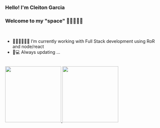 ### Hello! I'm Cleiton Garcia 
### Welcome to my "space" 👩🏽‍🚀🚀🚀
<br>


- 👨🏽‍💻👨🏽‍💻 I’m currently working with Full Stack development using RoR and node/react
- 📱💻 Always updating ...
<br>


<div>
  <a href="https://github.com/cleitonsgarcia">
  <img height="180em" src="https://github-readme-stats.vercel.app/api?username=cleitonsgarcia&show_icons=true&theme=nord&include_all_commits=true&count_private=true"/>
  <img height="180em" src="https://github-readme-stats.vercel.app/api/top-langs/?username=cleitonsgarcia&layout=compact&langs_count=7&theme=nord"/>
</div>
